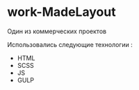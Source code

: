 # work-MadeLayout

Один из коммерческих проектов

Использовались следующие технологии :
- HTML
- SCSS
- JS
- GULP
